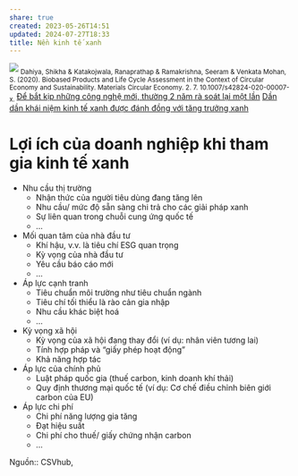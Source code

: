 ```yaml
---
share: true
created: 2023-05-26T14:51
updated: 2024-07-27T18:33
title: Nền kinh tế xanh
---
```

![](https://www.researchgate.net/profile/Shikha-Dahiya/publication/344261566/figure/fig1/AS:963472120614930@1606721062323/Venn-diagram-depicting-various-economies-in-green-economy-adapted-from-Kardung-and.png)
<sub>Dahiya, Shikha & Katakojwala, Ranaprathap & Ramakrishna, Seeram & Venkata Mohan, S. (2020). Biobased Products and Life Cycle Assessment in the Context of Circular Economy and Sustainability. Materials Circular Economy. 2. 7. 10.1007/s42824-020-00007-x. </sub>
[Để bắt kịp những công nghệ mới, thường 2 năm rà soát lại một lần](./%C4%90%E1%BB%83%20b%E1%BA%AFt%20k%E1%BB%8Bp%20nh%E1%BB%AFng%20c%C3%B4ng%20ngh%E1%BB%87%20m%E1%BB%9Bi,%20th%C6%B0%E1%BB%9Dng%202%20n%C4%83m%20r%C3%A0%20so%C3%A1t%20l%E1%BA%A1i%20m%E1%BB%99t%20l%E1%BA%A7n.md)
[Dần dần khái niệm kinh tế xanh được đánh đồng với tăng trưởng xanh](./D%E1%BA%A7n%20d%E1%BA%A7n%20kh%C3%A1i%20ni%E1%BB%87m%20kinh%20t%E1%BA%BF%20xanh%20%C4%91%C6%B0%E1%BB%A3c%20%C4%91%C3%A1nh%20%C4%91%E1%BB%93ng%20v%E1%BB%9Bi%20t%C4%83ng%20tr%C6%B0%E1%BB%9Fng%20xanh.md)
# Lợi ích của doanh nghiệp khi tham gia kinh tế xanh
- Nhu cầu thị trường
	- Nhận thức của người tiêu dùng đang tăng lên
	- Nhu cầu/ mức độ sẵn sàng chi trả cho các giải pháp xanh
	- Sự liên quan trong chuỗi cung ứng quốc tế
	- …
- Mối quan tâm của nhà đầu tư
	- Khí hậu, v.v. là tiêu chí ESG quan trọng
	- Kỳ vọng của nhà đầu tư
	- Yêu cầu báo cáo mới
	- …
- Áp lực cạnh tranh
	- Tiêu chuẩn môi trường như tiêu chuẩn ngành
	- Tiêu chí tối thiểu là rào cản gia nhập
	- Nhu cầu khác biệt hoá
	- …
- Kỳ vọng xã hội
	- Kỳ vọng của xã hội đang thay đổi (ví dụ: nhân viên tương lai)
	- Tính hợp pháp và “giấy phép hoạt động”
	- Khả năng hợp tác
- Áp lực của chính phủ
	- Luật pháp quốc gia (thuế carbon, kinh doanh khí thải)
	- Quy định thương mại quốc tế (ví dụ: Cơ chế điều chỉnh biên giới carbon của EU)
- Áp lực chi phí
	- Chi phí năng lượng gia tăng
	- Đạt hiệu suất
	- Chi phí cho thuế/ giấy chứng nhận carbon
	- …

Nguồn:: CSVhub, 
